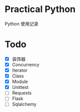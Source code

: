 # Practical Python

Python 使用记录

# Todo

- [x] 装饰器
- [x] Concurrency 
- [x] Iterator 
- [x] Class 
- [x] Module
- [x] Unittest
- [ ] Requests
- [ ] Flask
- [ ] Sqlalchemy